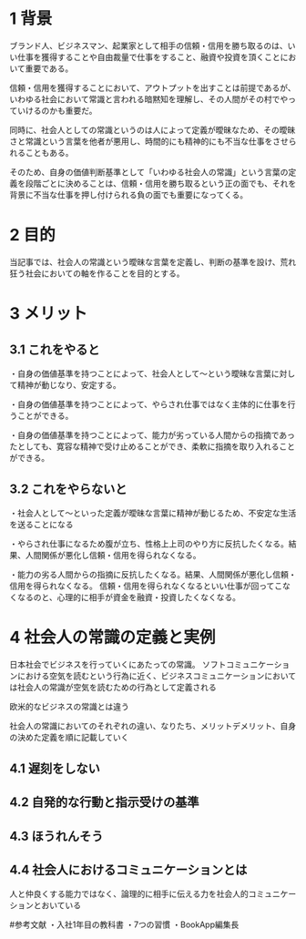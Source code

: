 # 1 背景
ブランド人、ビジネスマン、起業家として相手の信頼・信用を勝ち取るのは、いい仕事を獲得することや自由裁量で仕事をすること、融資や投資を頂くことにおいて重要である。

信頼・信用を獲得することにおいて、アウトプットを出すことは前提であるが、いわゆる社会において常識と言われる暗黙知を理解し、その人間がその村でやっていけるのかも重要だ。

同時に、社会人としての常識というのは人によって定義が曖昧なため、その曖昧さと常識という言葉を他者が悪用し、時間的にも精神的にも不当な仕事をさせられることもある。

そのため、自身の価値判断基準として「いわゆる社会人の常識」という言葉の定義を段階ごとに決めることは、信頼・信用を勝ち取るという正の面でも、それを背景に不当な仕事を押し付けられる負の面でも重要になってくる。


# 2 目的
当記事では、社会人の常識という曖昧な言葉を定義し、判断の基準を設け、荒れ狂う社会においての軸を作ることを目的とする。


# 3 メリット
## 3.1 これをやると
・自身の価値基準を持つことによって、社会人として～という曖昧な言葉に対して精神が動じなり、安定する。

・自身の価値基準を持つことによって、やらされ仕事ではなく主体的に仕事を行うことができる。

・自身の価値基準を持つことによって、能力が劣っている人間からの指摘であったとしても、寛容な精神で受け止めることができ、柔軟に指摘を取り入れることができる。

## 3.2 これをやらないと
・社会人として～といった定義が曖昧な言葉に精神が動じるため、不安定な生活を送ることになる

・やらされ仕事になるため腹が立ち、性格上上司のやり方に反抗したくなる。結果、人間関係が悪化し信頼・信用を得られなくなる。

・能力の劣る人間からの指摘に反抗したくなる。結果、人間関係が悪化し信頼・信用を得られなくなる。
信頼・信用を得られなくなるといい仕事が回ってこなくなるのと、心理的に相手が資金を融資・投資したくなくなる。


# 4 社会人の常識の定義と実例
日本社会でビジネスを行っていくにあたっての常識。
ソフトコミュニケーションにおける空気を読むという行為に近く、ビジネスコミュニケーションにおいては社会人の常識が空気を読むための行為として定義される

欧米的なビジネスの常識とは違う

社会人の常識においてのそれぞれの違い、なりたち、メリットデメリット、自身の決めた定義を順に記載していく

## 4.1 遅刻をしない

## 4.2 自発的な行動と指示受けの基準

## 4.3 ほうれんそう

## 4.4 社会人におけるコミュニケーションとは
人と仲良くする能力ではなく、論理的に相手に伝える力を社会人的コミュニケーションとおいている

#参考文献
・入社1年目の教科書
・7つの習慣
・BookApp編集長





